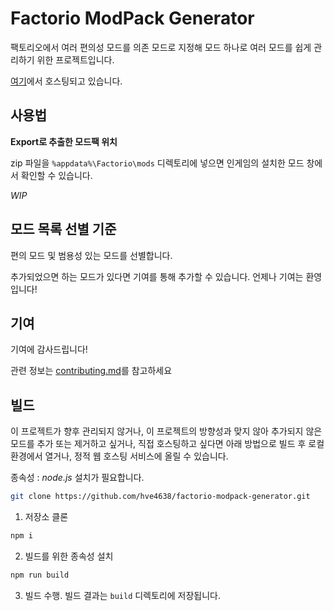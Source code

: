 # Factorio ModPack Generator

팩토리오에서 여러 편의성 모드를 의존 모드로 지정해 모드 하나로 여러 모드를 쉽게 관리하기 위한 프로젝트입니다.

[여기](https://hve4638.github.io/deploy/factorio-modpack-generator/)에서 호스팅되고 있습니다.

## 사용법

**Export로 추출한 모드팩 위치**

zip 파일을 `%appdata%\Factorio\mods` 디렉토리에 넣으면 인게임의 설치한 모드 창에서 확인할 수 있습니다.

*WIP*

## 모드 목록 선별 기준

편의 모드 및 범용성 있는 모드를 선별합니다.

추가되었으면 하는 모드가 있다면 기여를 통해 추가할 수 있습니다. 언제나 기여는 환영입니다!

## 기여

기여에 감사드립니다!

관련 정보는 [contributing.md](/contributing.md)를 참고하세요

## 빌드

이 프로젝트가 향후 관리되지 않거나, 이 프로젝트의 방향성과 맞지 않아 추가되지 않은 모드를 추가 또는 제거하고 싶거나, 직접 호스팅하고 싶다면 아래 방법으로 빌드 후 로컬 환경에서 열거나, 정적 웹 호스팅 서비스에 올릴 수 있습니다.

종속성 : *node.js* 설치가 필요합니다.

```bash
git clone https://github.com/hve4638/factorio-modpack-generator.git
```

1. 저장소 클론

```bash
npm i
```

2. 빌드를 위한 종속성 설치

```bash
npm run build
```

3. 빌드 수행. 빌드 결과는 `build` 디렉토리에 저장됩니다.

